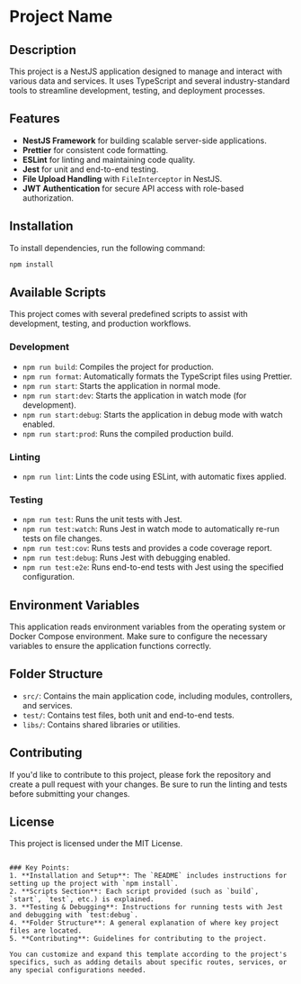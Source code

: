 # Project Name

## Description

This project is a NestJS application designed to manage and interact with various data and services. It uses TypeScript and several industry-standard tools to streamline development, testing, and deployment processes.


## Features

- **NestJS Framework** for building scalable server-side applications.
- **Prettier** for consistent code formatting.
- **ESLint** for linting and maintaining code quality.
- **Jest** for unit and end-to-end testing.
- **File Upload Handling** with `FileInterceptor` in NestJS.
- **JWT Authentication** for secure API access with role-based authorization.

## Installation

To install dependencies, run the following command:

```bash
npm install
```

## Available Scripts

This project comes with several predefined scripts to assist with development, testing, and production workflows.

### Development

- `npm run build`: Compiles the project for production.
- `npm run format`: Automatically formats the TypeScript files using Prettier.
- `npm run start`: Starts the application in normal mode.
- `npm run start:dev`: Starts the application in watch mode (for development).
- `npm run start:debug`: Starts the application in debug mode with watch enabled.
- `npm run start:prod`: Runs the compiled production build.

### Linting

- `npm run lint`: Lints the code using ESLint, with automatic fixes applied.

### Testing

- `npm run test`: Runs the unit tests with Jest.
- `npm run test:watch`: Runs Jest in watch mode to automatically re-run tests on file changes.
- `npm run test:cov`: Runs tests and provides a code coverage report.
- `npm run test:debug`: Runs Jest with debugging enabled.
- `npm run test:e2e`: Runs end-to-end tests with Jest using the specified configuration.

## Environment Variables

This application reads environment variables from the operating system or Docker Compose environment. Make sure to configure the necessary variables to ensure the application functions correctly.


## Folder Structure

- `src/`: Contains the main application code, including modules, controllers, and services.
- `test/`: Contains test files, both unit and end-to-end tests.
- `libs/`: Contains shared libraries or utilities.

## Contributing

If you'd like to contribute to this project, please fork the repository and create a pull request with your changes. Be sure to run the linting and tests before submitting your changes.

## License

This project is licensed under the MIT License.
```

### Key Points:
1. **Installation and Setup**: The `README` includes instructions for setting up the project with `npm install`.
2. **Scripts Section**: Each script provided (such as `build`, `start`, `test`, etc.) is explained.
3. **Testing & Debugging**: Instructions for running tests with Jest and debugging with `test:debug`.
4. **Folder Structure**: A general explanation of where key project files are located.
5. **Contributing**: Guidelines for contributing to the project.

You can customize and expand this template according to the project's specifics, such as adding details about specific routes, services, or any special configurations needed.